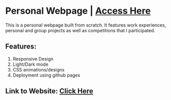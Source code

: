 # Personal Webpage | [Access Here](https://kaviraj07.github.io/Gosaye-Kaviraj/)

This is a personal webpage built from scratch. It features work experiences, personal and group projects as well as competitions that I participated.

## Features:
1. Responsive Design
2. Light/Dark mode
3. CSS animations/designs
4. Deployment using github pages

## Link to Website: [Click Here](https://kaviraj07.github.io/Gosaye-Kaviraj/)
